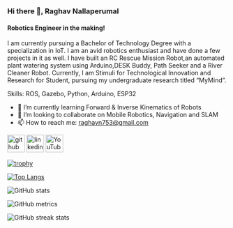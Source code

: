 ### Hi there 👋,  Raghav Nallaperumal
#### Robotics Engineer in the making!
I am currently pursuing a Bachelor of Technology Degree with a specialization in IoT. I am an avid robotics enthusiast and have done a few projects in it as well. I have built an RC Rescue Mission Robot,an automated plant watering system using Arduino,DESK Buddy, Path Seeker and a River Cleaner Robot. Currently, I am Stimuli for Technological Innovation and Research for Student, pursuing my undergraduate research titled “MyMind”.

Skills: ROS, Gazebo, Python, Arduino, ESP32

- 🌱 I’m currently learning Forward & Inverse Kinematics of Robots 
- 👯 I’m looking to collaborate on Mobile Robotics, Navigation and SLAM 
- 📫 How to reach me: raghavn753@gmail.com 


[<img src='https://cdn.jsdelivr.net/npm/simple-icons@3.0.1/icons/github.svg' alt='github' height='40'>](https://github.com/N-Raghav)  [<img src='https://cdn.jsdelivr.net/npm/simple-icons@3.0.1/icons/linkedin.svg' alt='linkedin' height='40'>](https://www.linkedin.com/in/https://www.linkedin.com/in/raghav-nallaperumal//)  [<img src='https://cdn.jsdelivr.net/npm/simple-icons@3.0.1/icons/youtube.svg' alt='YouTube' height='40'>](https://www.youtube.com/channel/https://www.youtube.com/channel/UCmuP6hrmuf--Amf0YSk9QPQ)  

[![trophy](https://github-profile-trophy.vercel.app/?username=N-Raghav)](https://github.com/ryo-ma/github-profile-trophy)

[![Top Langs](https://github-readme-stats.vercel.app/api/top-langs/?username=N-Raghav)](https://github.com/anuraghazra/github-readme-stats)

![GitHub stats](https://github-readme-stats.vercel.app/api?username=N-Raghav&show_icons=true&count_private=true)  

![GitHub metrics](https://metrics.lecoq.io/N-Raghav)  

![GitHub streak stats](https://streak-stats.demolab.com/?user=N-Raghav)  

